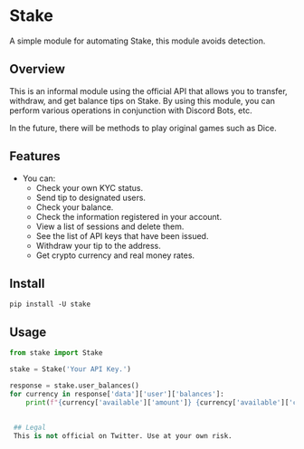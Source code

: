 # Stake
A simple module for automating Stake, this module avoids detection.

## Overview
This is an informal module using the official API that allows you to transfer, withdraw, and get balance tips on Stake.
By using this module, you can perform various operations in conjunction with Discord Bots, etc.

In the future, there will be methods to play original games such as Dice.

## Features
- You can:
    * Check your own KYC status.
    * Send tip to designated users.
    * Check your balance.
    * Check the information registered in your account.
    * View a list of sessions and delete them.
    * See the list of API keys that have been issued.
    * Withdraw your tip to the address.
    * Get crypto currency and real money rates.

## Install
`pip install -U stake`

## Usage
```python
from stake import Stake

stake = Stake('Your API Key.')

response = stake.user_balances()
for currency in response['data']['user']['balances']:
    print(f"{currency['available']['amount']} {currency['available']['currency'].upper()}")
 
 
 ## Legal
 This is not official on Twitter. Use at your own risk.
